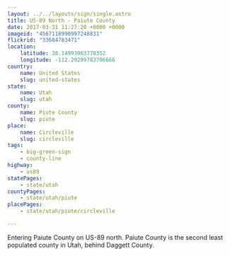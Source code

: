 ```yaml
---
layout: ../../layouts/sign/single.astro
title: US-89 North - Paiute County
date: 2017-03-31 11:27:20 +0000 +0000
imageid: "4567118990997248831"
flickrid: "33684783471"
location:
    latitude: 38.14993063778352
    longitude: -112.29299783706666
country:
    name: United States
    slug: united-states
state:
    name: Utah
    slug: utah
county:
    name: Piute County
    slug: piute
place:
    name: Circleville
    slug: circleville
tags:
    - big-green-sign
    - county-line
highway:
    - us89
statePages:
    - state/utah
countyPages:
    - state/utah/piute
placePages:
    - state/utah/piute/circleville

---
```

Entering Paiute County on US-89 north.  Paiute County is the second least populated county in Utah, behind Daggett County.